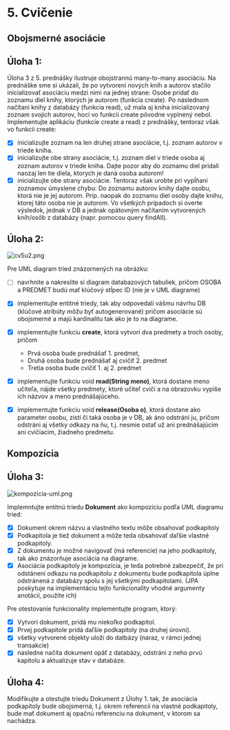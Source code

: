 # 5. Cvičenie
## Obojsmerné asociácie
## Úloha 1:
Úloha 3 z 5. prednášky ilustruje obojstrannú many-to-many asociáciu. Na prednáške sme si ukázali, že po vytvorení nových kníh a autorov stačilo inicializovať asociáciu medzi nimi na jednej strane: Osobe pridať do zoznamu diel knihy, ktorých je autorom (funkcia create). Po následnom načítaní knihy z databázy (funkcia read), už mala aj kniha inicializovaný zoznam svojich autorov, hoci vo funkcii create pôvodne vyplnený nebol. Implementujte aplikáciu (funkcie create a read) z prednášky, tentoraz však vo funkcii create:

- [x] inicializujte zoznam na len druhej strane asociácie, t.j. zoznam autorov v triede kniha.
- [x] inicializujte obe strany asociácie, t.j. zoznam diel v triede osoba aj zoznam autorov v triede kniha. Dajte pozor aby do zoznamu diel pridali naozaj len tie diela, ktorych je daná osoba autorom!
- [x] inicializujte obe strany asociácie. Tentoraz však urobte pri vypĺňaní zoznamov úmyslene chybu: Do zoznamu autorov knihy dajte osobu, ktorá nie je jej autorom. Príp. naopak do zoznamu diel osoby dajte knihu, ktorej táto osoba nie je autorom.
Vo všetkých prípadoch si overte výsledok, jednak v DB a jednak opätovným načítaním vytvorených kníh/osôb z databázy (napr. pomocou query findAll).

## Úloha 2:
![cv5u2.png](https://raw.githubusercontent.com/xchovanecv1/VSA/master/Cvicenie%205/cv5u2.png)

Pre UML diagram tried znázornených na obrázku:

- [ ] navrhnite a nakreslite si diagram databazových tabuliek, pričom OSOBA a PREDMET budú mať klúčový stĺpec ID (nie je v UML diagrame)
- [x] implementujte entitné triedy, tak aby odpovedali vášmu návrhu DB (klúčové atribúty môžu byť autogenerované) pričom asociácie sú obojsmerné a majú kardinalitu tak ako je to na diagrame.
- [x] implementujte funkciu **create**, ktorá vytvorí dva predmety a troch osoby, pričom

  - Prvá osoba bude prednášať 1. predmet,
  - Druhá osoba bude prednášať aj cvičiť 2. predmet
  - Tretia osoba bude cvičiť 1. aj 2. predmet
- [x] implementujte funkciu void **read(String meno)**, ktorá dostane meno učiteľa, nájde všetky predmety, ktoré učiteľ cvičí a na obrazovku vypíše ich názvov a meno prednášajúceho.

- [x] implementujte funkciu void **release(Osoba o)**, ktorá dostane ako parameter osobu, zistí či taká osoba je v DB, ak áno odstráni ju, pričom odstráni aj všetky odkazy na ňu, t.j. nesmie ostať už ani prednášajúcim ani cvičiacim, žiadneho predmetu.

## Kompozícia
## Úloha 3:
![kompozicia-uml.png](https://raw.githubusercontent.com/xchovanecv1/VSA/master/Cvicenie%205/kompozicia-uml.png)

Implemntujte entitnú triedu **Dokument** ako kompozíciu podľa UML diagramu tried:

- [x] Dokument okrem názvu a vlastného textu môže obsahovať podkapitoly
- [x] Podkapitola je tiež dokument a môže teda obsahovať daľšie vlastné podkapitoly.
- [x] Z dokumentu je možné navigovať (má referencie) na jeho podkapitoly, tak ako znázorňuje asociácia na diagrame.
- [x] Asociácia podkapitoly je kompozícia, je teda potrebné zabezpečiť, že pri odstánení odkazu na podkapitolu z dokumentu bude podkapitola úplne odstránená z databázy spolu s jej všetkými podkapitolami. (JPA poskytuje na implementáciu tejto funkcionality vhodné argumenty anotácií, použite ich)

Pre otestovanie funkcionality implementujte program, ktorý:

- [x] Vytvorí dokument, pridá mu niekoľko podkapitol.
- [x] Prvej podkapitole pridá daľšie podkapitoly (na druhej úrovni).
- [x] všetky vytvorené objekty uloží do datbázy (naraz, v rámci jednej transakcie)
- [x] nasledne načíta dokument opäť z databázy, odstráni z neho prvú kapitolu a aktualizuje stav v databáze.
## Úloha 4:
Modifikujte a otestujte triedu Dokument z Úlohy 1. tak, že asociácia podkapitoly bude obojsmerná, t.j. okrem referencií na vlastné podkapitoly, bude mať dokument aj opačnú referenciu na dokument, v ktorom sa nachádza.
